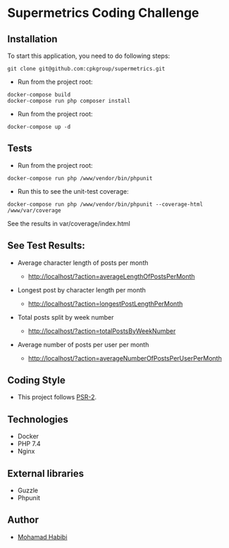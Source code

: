 # Supermetrics Coding Challenge

## Installation

To start this application, you need to do following steps:

```
git clone git@github.com:cpkgroup/supermetrics.git
```

- Run from the project root:

```
docker-compose build
docker-compose run php composer install
```

- Run from the project root:

```
docker-compose up -d
```

## Tests

- Run from the project root:

```
docker-compose run php /www/vendor/bin/phpunit
```

- Run this to see the unit-test coverage:

```
docker-compose run php /www/vendor/bin/phpunit --coverage-html /www/var/coverage
```

See the results in var/coverage/index.html

## See Test Results:

- Average character length of posts per month
    - [http://localhost/?action=averageLengthOfPostsPerMonth](http://localhost/?action=averageLengthOfPostsPerMonth)

- Longest post by character length per month
    - [http://localhost/?action=longestPostLengthPerMonth](http://localhost/?action=longestPostLengthPerMonth)

- Total posts split by week number
    - [http://localhost/?action=totalPostsByWeekNumber](http://localhost/?action=totalPostsByWeekNumber)

- Average number of posts per user per month
    - [http://localhost/?action=averageNumberOfPostsPerUserPerMonth](http://localhost/?action=averageNumberOfPostsPerUserPerMonth)


## Coding Style
- This project follows [PSR-2](https://github.com/php-fig/fig-standards/blob/master/accepted/PSR-2-coding-style-guide.md).

## Technologies
- Docker
- PHP 7.4
- Nginx

## External libraries
- Guzzle
- Phpunit

## Author
- [Mohamad Habibi](https://www.linkedin.com/in/habibimh) 
